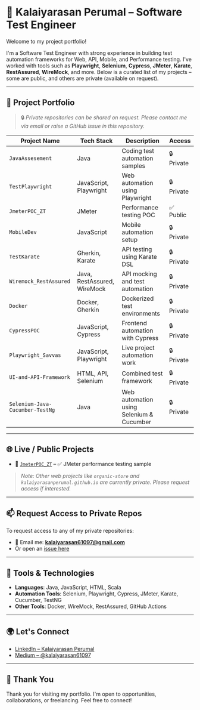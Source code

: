 # 💼 Kalaiyarasan Perumal – Software Test Engineer

Welcome to my project portfolio!

I'm a Software Test Engineer with strong experience in building test automation frameworks for Web, API, Mobile, and Performance testing. I've worked with tools such as **Playwright**, **Selenium**, **Cypress**, **JMeter**, **Karate**, **RestAssured**, **WireMock**, and more. Below is a curated list of my projects – some are public, and others are private (available on request).

---

## 📁 Project Portfolio

> 🔒 _Private repositories can be shared on request. Please contact me via email or raise a GitHub issue in this repository._

| Project Name | Tech Stack | Description | Access |
|--------------|------------|-------------|--------|
| `JavaAssesement` | Java | Coding test automation samples | 🔒 Private |
| `TestPlaywright` | JavaScript, Playwright | Web automation using Playwright | 🔒 Private |
| `JmeterPOC_ZT` | JMeter | Performance testing POC | ✅ Public |
| `MobileDev` | JavaScript | Mobile automation setup | 🔒 Private |
| `TestKarate` | Gherkin, Karate | API testing using Karate DSL | 🔒 Private |
| `Wiremock_RestAssured` | Java, RestAssured, WireMock | API mocking and test automation | 🔒 Private |
| `Docker` | Docker, Gherkin | Dockerized test environments | 🔒 Private |
| `CypressPOC` | JavaScript, Cypress | Frontend automation with Cypress | 🔒 Private |
| `Playwright_Savvas` | JavaScript, Playwright | Live project automation work | 🔒 Private |
| `UI-and-API-Framework` | HTML, API, Selenium | Combined test framework | 🔒 Private |
| `Selenium-Java-Cucumber-TestNg` | Java | Web automation using Selenium & Cucumber | 🔒 Private |

---

## 🌐 Live / Public Projects

- 🔗 [`JmeterPOC_ZT`](https://github.com/kalaiyarasanperumal/JmeterPOC_ZT) – ✅ JMeter performance testing sample

> _Note: Other web projects like `organic-store` and `kalaiyarasanperumal.github.io` are currently private. Please request access if interested._

---

## 📫 Request Access to Private Repos

To request access to any of my private repositories:

- 📧 Email me: **kalaiyarasan61097@gmail.com**
- Or open an [issue here](https://github.com/kalaiyarasanperumal/project-portfolio/issues)

---

## 🔧 Tools & Technologies

- **Languages**: Java, JavaScript, HTML, Scala  
- **Automation Tools**: Selenium, Playwright, Cypress, JMeter, Karate, Cucumber, TestNG  
- **Other Tools**: Docker, WireMock, RestAssured, GitHub Actions

---

## 🌍 Let's Connect

- [LinkedIn – Kalaiyarasan Perumal](https://www.linkedin.com/in/kalaiyarasanperumal/)
- [Medium – @kalaiyarasan61097](https://medium.com/@kalaiyarasan61097)

---

## 🙌 Thank You

Thank you for visiting my portfolio. I'm open to opportunities, collaborations, or freelancing. Feel free to connect!
